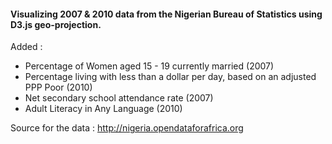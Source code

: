 #### Visualizing 2007  & 2010 data from the Nigerian Bureau of Statistics using D3.js geo-projection. 

Added : 
 * Percentage of Women aged 15 - 19 currently married (2007)
 * Percentage living with less than a dollar per day, based on an adjusted PPP Poor (2010)
 * Net secondary school attendance rate (2007)
 * Adult Literacy in Any Language (2010) 

Source for the data : http://nigeria.opendataforafrica.org